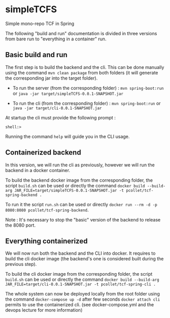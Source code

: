 # simpleTCFS

Simple mono-repo TCF in Spring

The following "build and run" documentation is divided in three versions from bare run to "everything in a container" run.
## Basic build and run

The first step is to build the backend and the cli. This can be done manually using the command `mvn clean package` from both folders (it will generate the corresponding jar into the target folder).

- To run the server (from the corresponding folder) : `mvn spring-boot:run` or `java -jar target/simpleTCFS-0.0.1-SNAPSHOT.jar`

- To run the cli (from the corresponding folder) : `mvn spring-boot:run` or `java -jar target/cli-0.0.1-SNAPSHOT.jar`

At startup the cli must provide the following prompt :
```
shell:>
```

Running the command `help` will guide you in the CLI usage.

## Containerized backend

In this version, we will run the cli as previously, however we will run the backend in a docker container.

To build the backend docker image from the corresponding folder, the script `build.sh` can be used or directly the command `docker build --build-arg JAR_FILE=target/simpleTCFS-0.0.1-SNAPSHOT.jar -t pcollet/tcf-spring-backend .`

To run it the script `run.sh` can be used or directly `docker run --rm -d -p 8080:8080 pcollet/tcf-spring-backend`.

Note : It's necessary to stop the "basic" version of the backend to release the 8080 port.

## Everything containerized

We will now run both the backend and the CLI into docker. It requires to build the cli docker image (the backend's one is considered built during the previous step).

To build the cli docker image from the corresponding folder, the script `build.sh` can be used or directly the command `docker build --build-arg JAR_FILE=target/cli-0.0.1-SNAPSHOT.jar -t pcollet/tcf-spring-cli .`

The whole system can now be deployed locally from the root folder using the command `docker-compose up -d` after few seconds `docker attach cli` permits to use the containerized cli. (see docker-compose.yml and the devops lecture for more information)